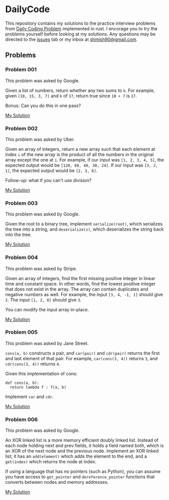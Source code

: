 # DailyCode
This repository contains my solutions to the practice interview problems from [Daily Coding Problem](https://www.dailycodingproblem.com/) implemented in rust.  I encorage you to try the problems yourself before looking at my solutions.  Any questions may be directed to the [issues](https://github.com/shmishtopher/DailyCode/issues) tab or my inbox at shmish90@gmail.com.

## Problems

### Problem 001
This problem was asked by Google.

Given a list of numbers, return whether any two sums to `k`. For example, 
given `[10, 15, 3, 7]` and `k` of `17`, return true since `10 + 7` is `17`.

Bonus: Can you do this in one pass?

[My Solution](https://github.com/shmishtopher/DailyCode/blob/master/problem_001/src/main.rs)


### Problem 002
This problem was asked by Uber.

Given an array of integers, return a new array such that each element at
index `i` of the new array is the product of all the numbers in the original
array except the one at `i`. For example, if our input was `[1, 2, 3, 4, 5]`,
the expected output would be `[120, 60, 40, 30, 24]`. If our input was
`[3, 2, 1]`, the expected output would be `[2, 3, 6]`. 

Follow-up: what if you can't use division?

[My Solution](https://github.com/shmishtopher/DailyCode/blob/master/problem_002/src/main.rs)


### Problem 003 
This problem was asked by Google.

Given the root to a binary tree, implement `serialize(root)`, which 
serializes the tree into a string, and `deserialize(s)`, which
deserializes the string back into the tree.

[My Solution](https://github.com/shmishtopher/DailyCode/blob/master/problem_003/src/main.rs)


### Problem 004 
This problem was asked by Stripe.

Given an array of integers, find the first missing positive integer in 
linear time and constant space. In other words, find the lowest positive
integer that does not exist in the array. The array can contain duplicates 
and negative numbers as well. For example, the input `[3, 4, -1, 1]` should 
give `2`. The input `[1, 2, 0]` should give `3`. 

You can modify the input array in-place.

[My Solution](https://github.com/shmishtopher/DailyCode/blob/master/problem_004/src/main.rs)


### Problem 005 
This problem was asked by Jane Street.

`cons(a, b)` constructs a pair, and `car(pair)` and `cdr(pair)` returns the first 
and last element of that pair. For example, `car(cons(3, 4))` returns `3`, and 
`cdr(cons(3, 4))` returns `4`.

Given this implementation of cons:
```
def cons(a, b):
  return lambda f : f(a, b)
```
Implement `car` and `cdr`.

[My Solution](https://github.com/shmishtopher/DailyCode/blob/master/problem_005/src/main.rs)


### Problem 006
This problem was asked by Google.

An XOR linked list is a more memory efficient doubly linked list. Instead 
of each node holding next and prev fields, it holds a field named both, 
which is an XOR of the next node and the previous node. Implement an XOR 
linked list; it has an `add(element)` which adds the element to the end, and 
a `get(index)` which returns the node at index.

If using a language that has no pointers (such as Python), you can assume
you have access to `get_pointer` and `dereference_pointer` functions that 
converts between nodes and memory addresses.

[My Solution](https://github.com/shmishtopher/DailyCode/blob/master/problem_006/src/main.rs)
